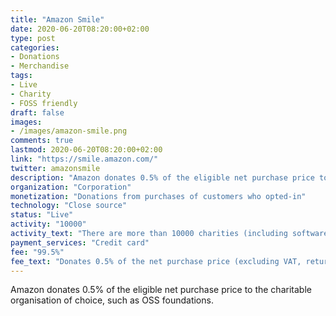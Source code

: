 ```yaml
---
title: "Amazon Smile"
date: 2020-06-20T08:20:00+02:00
type: post
categories:
- Donations
- Merchandise
tags:
- Live
- Charity
- FOSS friendly
draft: false
images:
- /images/amazon-smile.png
comments: true
lastmod: 2020-06-20T08:20:00+02:00
link: "https://smile.amazon.com/"
twitter: amazonsmile
description: "Amazon donates 0.5% of the eligible net purchase price to the charitable organisation of choice, such as OSS foundations."
organization: "Corporation"
monetization: "Donations from purchases of customers who opted-in"
technology: "Close source"
status: "Live"
activity: "10000"
activity_text: "There are more than 10000 charities (including software foundations) that received more than 15M$ in donations"
payment_services: "Credit card"
fee: "99.5%"
fee_text: "Donates 0.5% of the net purchase price (excluding VAT, returns and shipping fees)"
---
```


Amazon donates 0.5% of the eligible net purchase price to the charitable organisation of choice, such as OSS foundations.<!--more-->
